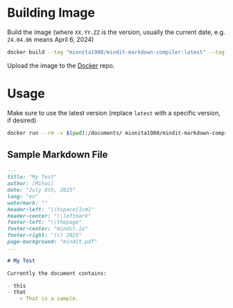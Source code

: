 # Building Image

Build the image (where `XX.YY.ZZ` is the version, usually the current date, e.g. `24.04.06` means April 6, 2024)

```bash
docker build --tag "mionita1980/mindit-markdown-compiler:latest" --tag "mionita1980/mindit-markdown-compiler:XX.YY.ZZ" .
```

Upload the image to the [Docker](http://hub.docker.com) repo.


# Usage

Make sure to use the latest version (replace `latest` with a specific version, if desired)

```bash
docker run --rm -v $(pwd):/documents/ mionita1980/mindit-markdown-compiler:latest index.md
```


## Sample Markdown File

```markdown
---
title: "My Test"
author: [Mihai]
date: "July 8th, 2025"
lang: "en"
watermark: ""
header-left: "\\hspace{1cm}"
header-center: "\\leftmark"
footer-left: "\\thepage"
footer-center: "mindit.io"
footer-right: "(c) 2025"
page-background: "mindit.pdf"
...

# My Test

Currently the document contains:

- this
- that
    > That is a sample.
```
